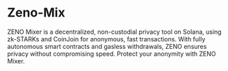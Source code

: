 # Zeno-Mix
ZENO Mixer is a decentralized, non-custodial privacy tool on Solana, using zk-STARKs and CoinJoin for anonymous, fast transactions. With fully autonomous smart contracts and gasless withdrawals, ZENO ensures privacy without compromising speed. Protect your anonymity with ZENO Mixer.
